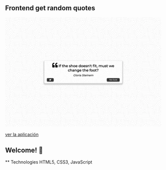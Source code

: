 ## Frontend get random quotes

![Captura de la app](./img/landing.png)

[ver la aplicación](https://fullstack-mern.netlify.app/)

## Welcome! 👋

\*\* Technologies
HTML5, CSS3, JavaScript
